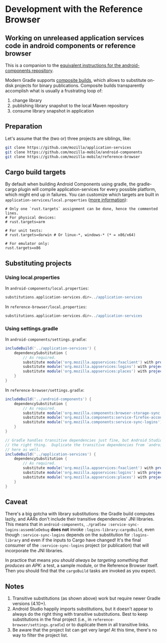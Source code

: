 # Development with the Reference Browser

## Working on unreleased application services code in android components or reference browser

This is a companion to the [equivalent instructions for the android-components repository](https://mozilla-mobile.github.io/android-components/contributing/testing-components-inside-app).

Modern Gradle supports [composite builds](https://docs.gradle.org/current/userguide/composite_builds.html), which allows to substitute on-disk projects for binary publications.  Composite builds transparently accomplish what is usually a frustrating loop of:
1. change library
1. publishing library snapshot to the local Maven repository
1. consume library snapshot in application

## Preparation

Let's assume that the (two or) three projects are siblings, like:
```sh
git clone https://github.com/mozilla/application-services
git clone https://github.com/mozilla-mobile/android-components
git clone https://github.com/mozilla-mobile/reference-browser
```

## Cargo build targets
By default when building Android Components using gradle, the gradle-cargo plugin will compile application-services for every
possible platform, which might end up in failures. You can customize which targets are built in `application-services/local.properties` ([more information](https://github.com/ncalexan/rust-android-gradle/blob/master/README.md#specifying-local-targets)):
```
# Only one `rust.targets` assignment can be done, hence the commented lines.
# For physical devices:
# rust.targets=arm

# For unit tests:
# rust.targets=darwin # Or linux-*, windows-* (* = x86/x64)

# For emulator only:
rust.targets=x86
```

## Substituting projects

### Using local.properties

In `android-components/local.properties`:
```groovy
substitutions.application-services.dir=../application-services
```

In `reference-browser/local.properties`:
```groovy
substitutions.application-services.dir=../application-services
```

### Using settings.gradle

In `android-components/settings.gradle`:
```groovy
includeBuild('../application-services') {
    dependencySubstitution {
        // As required.
        substitute module('org.mozilla.appservices:fxaclient') with project(':fxa-client-library')
        substitute module('org.mozilla.appservices:logins') with project(':logins-library')
        substitute module('org.mozilla.appservices:places') with project(':places-library')
    }
}
```

In `reference-browser/settings.gradle`:
```groovy
includeBuild('../android-components') {
    dependencySubstitution {
        // As required.
        substitute module('org.mozilla.components:browser-storage-sync') with project(':browser-storage-sync')
        substitute module('org.mozilla.components:service-firefox-accounts') with project(':service-firefox-accounts')
        substitute module('org.mozilla.components:service-sync-logins') with project(':service-sync-logins')
    }
}

// Gradle handles transitive dependencies just fine, but Android Studio doesn't seem to always do
// the right thing.  Duplicate the transitive dependencies from `android-components/settings.gradle`
// here as well.
includeBuild('../application-services') {
    dependencySubstitution {
        // As required.
        substitute module('org.mozilla.appservices:fxaclient') with project(':fxa-client-library')
        substitute module('org.mozilla.appservices:logins') with project(':logins-library')
        substitute module('org.mozilla.appservices:places') with project(':places-library')
    }
}
```

## Caveat

There's a big gotcha with library substitutions: the Gradle build computes lazily, and AARs don't include their transitive dependencies' JNI libraries.  This means that in `android-components`, `./gradlew :service-sync-logins:assembleDebug` **does not** invoke `:logins-library:cargoBuild`, even though `:service-sync-logins` depends on the substitution for `:logins-library` and even if the inputs to Cargo have changed!  It's the final consumer of the `:service-sync-logins` project (or publication) that will incorporate the JNI libraries.

In practice that means _you should always be targeting something that produces an APK_: a test, a sample module, or the Reference Browser itself.  Then you should find that the `cargoBuild` tasks are invoked as you expect.

## Notes

1. Transitive substitutions (as shown above) work but require newer Gradle versions (4.10+).
1. Android Studio happily imports substitutions, but it doesn't appear to always do the right thing with transitive substitutions.  Best to keep substitutions in the final project (i.e., in `reference-browser/settings.gradle`) or to duplicate them in all transitive links.
1. Be aware that the project list can get very large!  At this time, there's no way to filter the project list.
